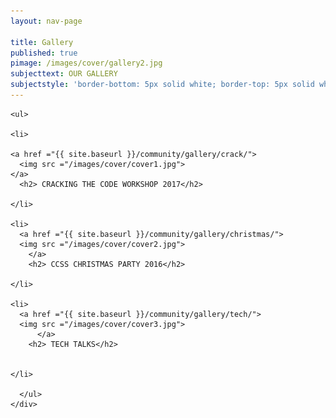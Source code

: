 ```yaml
---
layout: nav-page

title: Gallery
published: true
pimage: /images/cover/gallery2.jpg
subjecttext: OUR GALLERY
subjectstyle: 'border-bottom: 5px solid white; border-top: 5px solid white;'
---
```



  <div class='content-wrap'>
    <div class ="galleryHome" >

    <ul>

    <li>

    <a href ="{{ site.baseurl }}/community/gallery/crack/">
      <img src ="/images/cover/cover1.jpg">
    </a>
      <h2> CRACKING THE CODE WORKSHOP 2017</h2>

    </li>

    <li>
      <a href ="{{ site.baseurl }}/community/gallery/christmas/">
      <img src ="/images/cover/cover2.jpg">
        </a>
        <h2> CCSS CHRISTMAS PARTY 2016</h2>

    </li>

    <li>
      <a href ="{{ site.baseurl }}/community/gallery/tech/">
      <img src ="/images/cover/cover3.jpg">
          </a>
        <h2> TECH TALKS</h2>


    </li>

      </ul>
    </div>
  </div>
